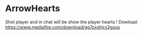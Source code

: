 # ArrowHearts
Shot player and in chat will be show the player hearts ! Dowload: https://www.mediafire.com/download/gg7cxghjrx2gous
